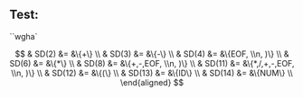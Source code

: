 ## Test:

``wgha`

$$
& SD(2) &= &\{+\} \\
& SD(3) &= &\{-\} \\
& SD(4) &= &\{EOF, \\n, )\} \\
& SD(6) &= &\{*\} \\
& SD(8) &= &\{+,-,EOF, \\n, )\} \\
& SD(11) &= &\{*,/,+,-,EOF, \\n, )\} \\
& SD(12) &= &\{(\} \\
& SD(13) &= &\{ID\} \\
& SD(14) &= &\{NUM\} \\
\end{aligned}
$$
